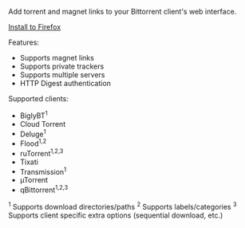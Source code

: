 Add torrent and magnet links to your Bittorrent client's web interface.

[Install to Firefox](https://addons.mozilla.org/addon/torrent-control/)

Features:
- Supports magnet links
- Supports private trackers
- Supports multiple servers
- HTTP Digest authentication

Supported clients:
- BiglyBT<sup>1</sup>
- Cloud Torrent
- Deluge<sup>1</sup>
- Flood<sup>1,2</sup>
- ruTorrent<sup>1,2,3</sup>
- Tixati
- Transmission<sup>1</sup>
- µTorrent
- qBittorrent<sup>1,2,3</sup>

<sup>1</sup> Supports download directories/paths
<sup>2</sup> Supports labels/categories
<sup>3</sup> Supports client specific extra options (sequential download, etc.)